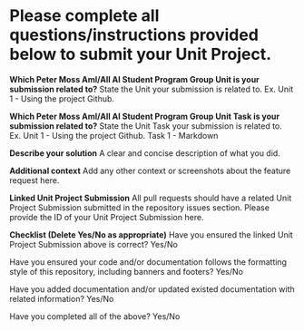 # Please complete all questions/instructions provided below to submit your Unit Project.

**Which Peter Moss Aml/All AI Student Program Group Unit is your submission related to?**
State the Unit your submission is related to. Ex. Unit 1 - Using the project Github.

**Which Peter Moss Aml/All AI Student Program Group Unit Task is your submission related to?**
State the Unit Task your submission is related to. Ex. Unit 1 - Using the project Github. Task 1 - Markdown

**Describe your solution**
A clear and concise description of what you did.

**Additional context**
Add any other context or screenshots about the feature request here.

**Linked Unit Project Submission**
All pull requests should have a related Unit Project Submission submitted in the repository issues section. 
Please provide the ID of your Unit Project Submission here.

**Checklist (Delete Yes/No as appropriate)**
Have you ensured the linked Unit Project Submission above is correct? Yes/No

Have you ensured your code and/or documentation follows the formatting style of this repository, including banners and footers? Yes/No

Have you added documentation and/or updated existed documentation with related information? Yes/No

Have you completed all of the above? Yes/No
